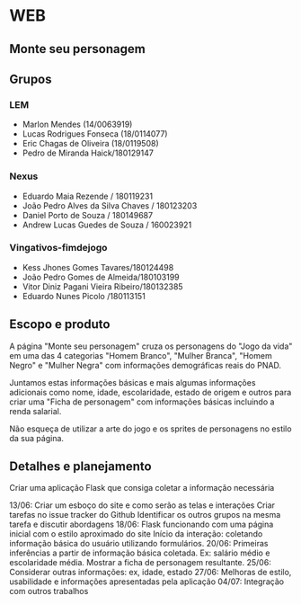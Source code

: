 # WEB
## Monte seu personagem

## Grupos

### LEM	
- Marlon Mendes (14/0063919)	
- Lucas Rodrigues Fonseca (18/0114077)	
- Eric Chagas de Oliveira (18/0119508)	
- Pedro de Miranda Haick/180129147			

### Nexus	
- Eduardo Maia Rezende / 180119231	
- João Pedro Alves da Silva Chaves / 180123203	
- Daniel Porto de Souza / 180149687	
- Andrew Lucas Guedes de Souza / 160023921

### Vingativos-fimdejogo	
- Kess Jhones Gomes Tavares/180124498	
- João Pedro Gomes de Almeida/180103199	
- Vitor Diniz Pagani Vieira Ribeiro/180132385	
- Eduardo Nunes Picolo /180113151

## Escopo e produto

A página "Monte seu personagem" cruza os personagens do "Jogo da vida" em uma das
4 categorias "Homem Branco", "Mulher Branca", "Homem Negro" e "Mulher Negra" com 
informações demográficas reais do PNAD.

Juntamos estas informações básicas e mais algumas informações adicionais como
nome, idade, escolaridade, estado de origem e outros para criar uma "Ficha de
personagem" com informações básicas incluindo a renda salarial.

Não esqueça de utilizar a arte do jogo e os sprites de personagens no estilo da sua página.

## Detalhes e planejamento

Criar uma aplicação Flask que consiga coletar a informação necessária

13/06:
    Criar um esboço do site e como serão as telas e interações
    Criar tarefas no issue tracker do Github
    Identificar os outros grupos na mesma tarefa e discutir abordagens
18/06:
    Flask funcionando com uma página inicial com o estilo aproximado do site
    Início da interação: coletando informação básica do usuário utilizando
    formulários.
20/06:
    Primeiras inferências a partir de informação básica coletada. Ex: salário 
    médio e escolaridade média. Mostrar a ficha de personagem resultante.
25/06:
    Considerar outras informações: ex, idade, estado 
27/06:
    Melhoras de estilo, usabilidade e informações apresentadas pela aplicação
04/07:
    Integração com outros trabalhos